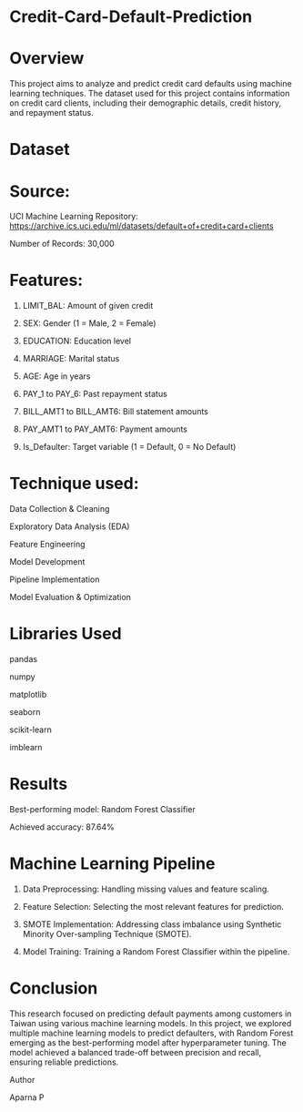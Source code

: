 # Credit-Card-Default-Prediction

# Overview

This project aims to analyze and predict credit card defaults using machine learning techniques. The dataset used for this project contains information on credit card clients, including their demographic details, credit history, and repayment status.

# Dataset

# Source:

UCI Machine Learning Repository: https://archive.ics.uci.edu/ml/datasets/default+of+credit+card+clients

Number of Records: 30,000

# Features:

1. LIMIT_BAL: Amount of given credit

2. SEX: Gender (1 = Male, 2 = Female)

3. EDUCATION: Education level

4. MARRIAGE: Marital status

5. AGE: Age in years

6. PAY_1 to PAY_6: Past repayment status

7. BILL_AMT1 to BILL_AMT6: Bill statement amounts

8. PAY_AMT1 to PAY_AMT6: Payment amounts

9. Is_Defaulter: Target variable (1 = Default, 0 = No Default)

# Technique used:

Data Collection & Cleaning

Exploratory Data Analysis (EDA)

Feature Engineering

Model Development

Pipeline Implementation

Model Evaluation & Optimization

# Libraries Used

pandas

numpy

matplotlib

seaborn

scikit-learn

imblearn

# Results

Best-performing model: Random Forest Classifier

Achieved accuracy: 87.64%

# Machine Learning Pipeline

1. Data Preprocessing: Handling missing values and feature scaling.

2. Feature Selection: Selecting the most relevant features for prediction.

3. SMOTE Implementation: Addressing class imbalance using Synthetic Minority Over-sampling Technique (SMOTE).

4. Model Training: Training a Random Forest Classifier within the pipeline.

# Conclusion

This research focused on predicting default payments among customers in Taiwan using various machine learning models. In this project, we explored multiple machine learning models to predict defaulters, with Random Forest emerging as the best-performing model after hyperparameter tuning. The model achieved a balanced trade-off between precision and recall, ensuring reliable predictions.

Author

Aparna P
